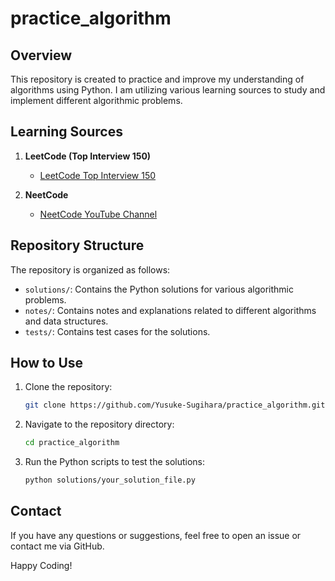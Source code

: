 # practice_algorithm


## Overview

This repository is created to practice and improve my understanding of algorithms using Python. I am utilizing various learning sources to study and implement different algorithmic problems.

## Learning Sources

1. **LeetCode (Top Interview 150)**
   - [LeetCode Top Interview 150](https://leetcode.com/studyplan/top-interview-150/)

2. **NeetCode**
   - [NeetCode YouTube Channel](https://www.youtube.com/@NeetCode)

## Repository Structure

The repository is organized as follows:

- `solutions/`: Contains the Python solutions for various algorithmic problems.
- `notes/`: Contains notes and explanations related to different algorithms and data structures.
- `tests/`: Contains test cases for the solutions.

## How to Use

1. Clone the repository:
    ```sh
    git clone https://github.com/Yusuke-Sugihara/practice_algorithm.git
    ```
2. Navigate to the repository directory:
    ```sh
    cd practice_algorithm
    ```
3. Run the Python scripts to test the solutions:
    ```sh
    python solutions/your_solution_file.py
    ```

## Contact

If you have any questions or suggestions, feel free to open an issue or contact me via GitHub.

Happy Coding!
